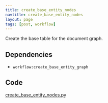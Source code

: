 ```yaml
---
title: create_base_entity_nodes
navtitle: create_base_entity_nodes
layout: page
tags: [post, workflow]
---
```

Create the base table for the document graph.

## Dependencies
* `workflow:create_base_entity_graph`

## Code
[create_base_entity_nodes.py](https://dev.azure.com/msresearch/Resilience/_git/ire-indexing?path=/python/graphrag/graphrag/indexing/workflows/v1/create_base_entity_nodes.py)